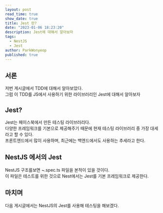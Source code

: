 ```yaml
---
layout: post
read_time: true
show_date: true
title: Jest 란?
date: "2023-01-06 18:23:20"
description: Jest에 대해서 알아보자
tags:
  - NestJS
  - Jest
author: ParkWonyeop
published: true
---
```

## 서론

저번 게시글에서 TDD에 대해서 알아보았다.  
그럼 이 TDD를 JS에서 사용하기 위한 라이브러리인 Jest에 대해서 알아보자  

## Jest?

Jest는 페이스북에서 만든 테스팅 라이브러리다.  
다양한 프레임워크를 기본으로 제공해주기 때문에 현재 테스팅 라이브러리 중 가장 대세라고 할 수 있다.  
프론트엔드에서 많이 사용하며, 최근에는 백엔드에서도 사용하는 추세라고 한다.  

## NestJS 에서의 Jest

NestJS 구조를보면 ~.spec.ts 파일을 본적이 있을 것이다.  
이 파일은 테스트를 위한 것으로 Nest에서는 Jest를 기본 프레임워크로 제공한다.  

## 마치며

다음 게시글에서는 NestJS의 Jest를 사용해 테스팅을 해보겠다.  
